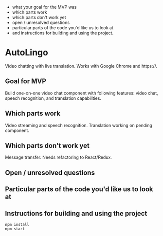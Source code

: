    - what your goal for the MVP was
   - which parts work
   - which parts don't work yet
   - open / unresolved questions
   - particular parts of the code you'd like us to look at
   - and instructions for building and using the project.

# AutoLingo

Video chatting with live translation. Works with Google Chrome and https://.

## Goal for MVP

Build one-on-one video chat component with following features: video chat, speech recognition, and translation capabilities.

## Which parts work

Video streaming and speech recognition. Translation working on pending component.

## Which parts don't work yet

Message transfer. Needs refactoring to React/Redux.

## Open / unresolved questions



## Particular parts of the code you'd like us to look at



## Instructions for building and using the project
```
npm install
npm start
```